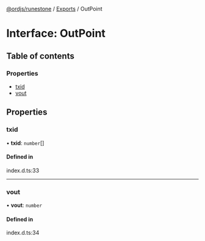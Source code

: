 [@ordjs/runestone](../README.md) / [Exports](../modules.md) / OutPoint

# Interface: OutPoint

## Table of contents

### Properties

- [txid](OutPoint.md#txid)
- [vout](OutPoint.md#vout)

## Properties

### txid

• **txid**: `number`[]

#### Defined in

index.d.ts:33

___

### vout

• **vout**: `number`

#### Defined in

index.d.ts:34
